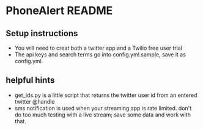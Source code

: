# PhoneAlert README #

 ## Setup instructions ##
   - You will need to creat both a twitter app and a Twilio free user trial
   - The api keys and search terms go into config.yml.sample, save it as config.yml.

 ## helpful hints ##
   - get_ids.py is a little script that returns the twitter user id from an entered twitter @handle
   - sms notification is used when your streaming app is rate limited. don't do too much testing with a live stream; save some data and work with that.

